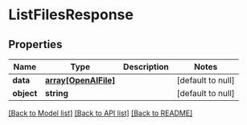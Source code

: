 # ListFilesResponse

## Properties
Name | Type | Description | Notes
------------ | ------------- | ------------- | -------------
**data** | [**array[OpenAIFile]**](OpenAIFile.md) |  | [default to null]
**object** | **string** |  | [default to null]

[[Back to Model list]](../README.md#documentation-for-models) [[Back to API list]](../README.md#documentation-for-api-endpoints) [[Back to README]](../README.md)



